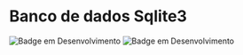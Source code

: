 # Banco de dados Sqlite3
![Badge em Desenvolvimento](http://img.shields.io/static/v1?label=STATUS&message=CONCLUIDO&color=#2ecc71&style=for-the-badge)
![Badge em Desenvolvimento](http://img.shields.io/static/v1?label=NODE.JS&message=FRAMEWORK&color=blue&style=for-the-badge)

